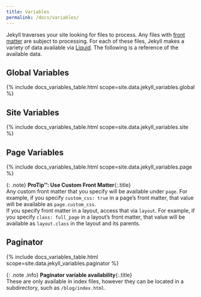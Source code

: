 ```yaml
---
title: Variables
permalink: /docs/variables/
---
```


Jekyll traverses your site looking for files to process. Any files with
[front matter](/docs/front-matter/) are subject to processing. For each of these
files, Jekyll makes a variety of data available via [Liquid](/docs/liquid/).
The following is a reference of the available data.

## Global Variables

{% include docs_variables_table.html scope=site.data.jekyll_variables.global %}

## Site Variables

{% include docs_variables_table.html scope=site.data.jekyll_variables.site %}

## Page Variables

{% include docs_variables_table.html scope=site.data.jekyll_variables.page %}

{: .note}
**ProTip™: Use Custom Front Matter**{:.title}<br>
Any custom front matter that you specify will be available under
`page`. For example, if you specify `custom_css: true`
in a page’s front matter, that value will be available as `page.custom_css`.
<br>
If you specify front matter in a layout, access that via `layout`.
For example, if you specify `class: full_page` in a layout’s front matter,
that value will be available as `layout.class` in the layout and its parents.

## Paginator

{% include docs_variables_table.html scope=site.data.jekyll_variables.paginator %}

{: .note .info}
**Paginator variable availability**{:.title}<br>
These are only available in index files, however they can be located in a subdirectory,
such as `/blog/index.html`.
